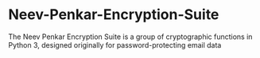 # Neev-Penkar-Encryption-Suite
The Neev Penkar Encryption Suite is a group of cryptographic functions in Python 3, designed originally for password-protecting email data
